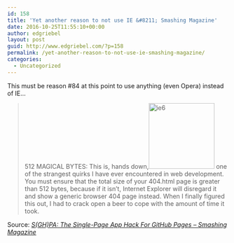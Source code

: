 ```yaml
---
id: 158
title: 'Yet another reason to not use IE &#8211; Smashing Magazine'
date: 2016-10-25T11:55:10+00:00
author: edgriebel
layout: post
guid: http://www.edgriebel.com/?p=158
permalink: /yet-another-reason-to-not-use-ie-smashing-magazine/
categories:
  - Uncategorized
---
```

This must be reason #84 at this point to use anything (even Opera) instead of IE...
<blockquote>512 MAGICAL BYTES: This is, hands down,<img class="alignright size-thumbnail wp-image-160" src="http://www.edgriebel.com/wp-content/uploads/2016/10/IE6-150x150.png" alt="ie6" width="150" height="150" /> one of the strangest quirks I have ever encountered in web development. You must ensure that the total size of your 404.html page is greater than 512 bytes, because if it isn’t, Internet Explorer will disregard it and show a generic browser 404 page instead. When I finally figured this out, I had to crack open a beer to cope with the amount of time it took.</blockquote>
Source: <em><a href="https://www.smashingmagazine.com/2016/08/sghpa-single-page-app-hack-github-pages/#512-magical-bytes">S(GH)PA: The Single-Page App Hack For GitHub Pages – Smashing Magazine</a></em>
